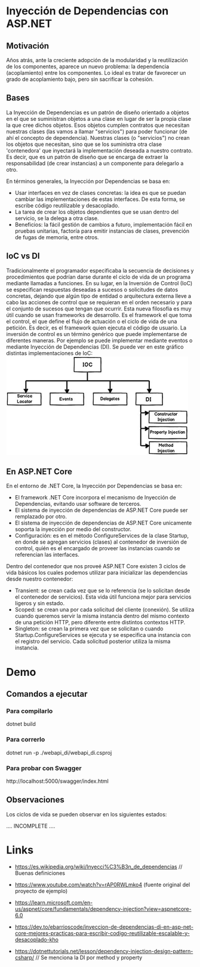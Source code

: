 # Inyección de Dependencias con ASP.NET

## Motivación

Años atrás, ante la creciente adopción de la modularidad y la reutilización de los componentes, aparece un nuevo problema: la dependencia (acoplamiento) entre los componentes. Lo ideal es tratar de favorecer un grado de acoplamiento bajo, pero sin sacrificar la cohesión.

## Bases

La Inyección de Dependencias es un patrón de diseño orientado a objetos en el que se suministran objetos a una clase en lugar de ser la propia clase la que cree dichos objetos. Esos objetos cumplen contratos que necesitan nuestras clases (las vamos a llamar "servicios") para poder funcionar (de ahí el concepto de dependencia). Nuestras clases (o "servicios") no crean los objetos que necesitan, sino que se los suministra otra clase 'contenedora' que inyectará la implementación deseada a nuestro contrato.
Es decir, que es un patrón de diseño que se encarga de extraer la responsabilidad (de crear instancias) a un componente para delegarlo a otro.

En términos generales, la Inyección por Dependencias se basa en:
- Usar interfaces en vez de clases concretas: la idea es que se puedan cambiar las implementaciones de estas interfaces. De esta forma, se escribe código reutilizable y desacoplado.
- La tarea de crear los objetos dependientes que se usan dentro del servicio, se la delega a otra clase.
- Beneficios: la fácil gestión de cambios a futuro, implementación fácil en pruebas unitarias, factoría para emitir instancias de clases, prevención de fugas de memoria, entre otros.

## IoC vs DI

Tradicionalmente el programador especificaba la secuencia de decisiones y procedimientos que podrían darse durante el ciclo de vida de un programa mediante llamadas a funciones. En su lugar, en la Inversión de Control (IoC) se especifican respuestas deseadas a sucesos o solicitudes de datos concretas, dejando que algún tipo de entidad o arquitectura externa lleve a cabo las acciones de control que se requieran en el orden necesario y para el conjunto de sucesos que tengan que ocurrir.
Esta nueva filosofía es muy útil cuando se usan frameworks de desarrollo. Es el framework el que toma el control, el que define el flujo de actuación o el ciclo de vida de una petición. Es decir, es el framework quien ejecuta el código de usuario.
La inversión de control es un término genérico que puede implementarse de diferentes maneras. Por ejemplo se puede implementar mediante eventos o mediante Inyección de Dependencias (DI).
Se puede ver en este gráfico distintas implementaciones de IoC:
![Implementaciones de IoC](https://raw.githubusercontent.com/lucianux/dot-net-research/main/dependency_injection_2/Assets/KindsOfIoC.jpg)

## En ASP.NET Core

En el entorno de .NET Core, la Inyección por Dependencias se basa en:

- El framework .NET Core incorpora el mecanismo de Inyección de Dependencias, evitando usar software de terceros.
- El sistema de inyección de dependencias de ASP.NET Core puede ser remplazado por otro.
- El sistema de inyección de dependencias de ASP.NET Core unicamente soporta la inyección por medio del constructor.
- Configuración: es en el método ConfigureServices de la clase Startup, en donde se agregan servicios (clases) al contenedor de inversión de control, quién es el encargado de proveer las instancias cuando se referencian las interfaces.

Dentro del contenedor que nos proveé ASP.NET Core existen 3 ciclos de vida básicos los cuales podemos utilizar para inicializar las dependencias desde nuestro contenedor:
- Transient: se crean cada vez que se lo referencia (se lo solicitan desde el contenedor de servicios). Esta vida útil funciona mejor para servicios ligeros y sin estado.
- Scoped: se crean una por cada solicitud del cliente (conexión). Se utiliza cuando queremos servir la misma instancia dentro del mismo contexto de una petición HTTP, pero diferente entre distintos contextos HTTP.
- Singleton: se crean la primera vez que se solicitan o cuando Startup.ConfigureServices se ejecuta y se especifica una instancia con el registro del servicio. Cada solicitud posterior utiliza la misma instancia.

# Demo

## Comandos a ejecutar

### Para compilarlo

dotnet build

### Para correrlo

dotnet run -p ./webapi_di/webapi_di.csproj

### Para probar con Swagger

http://localhost:5000/swagger/index.html

## Observaciones

Los ciclos de vida se pueden observar en los siguientes estados:

.... INCOMPLETE ....

# Links

- https://es.wikipedia.org/wiki/Inyecci%C3%B3n_de_dependencias // Buenas definiciones

- https://www.youtube.com/watch?v=rAP0RWLmko4 (fuente original del proyecto de ejemplo)

- https://learn.microsoft.com/en-us/aspnet/core/fundamentals/dependency-injection?view=aspnetcore-6.0

- https://dev.to/ebarrioscode/inyeccion-de-dependencias-di-en-asp-net-core-mejores-practicas-para-escribir-codigo-reutilizable-escalable-y-desacoplado-kho

- https://dotnettutorials.net/lesson/dependency-injection-design-pattern-csharp/ // Se menciona la DI por method y property

